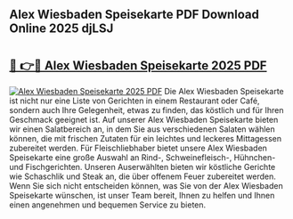 ## Alex Wiesbaden Speisekarte PDF Download Online 2025 djLSJ

# <h2><a href="http://gcbkm1d.nevu.top/?p=Alex+Wiesbaden+Speisekarte">🔗 👉🔴 Alex Wiesbaden Speisekarte 2025 PDF</a></h2>

[![Alex Wiesbaden Speisekarte 2025 PDF](https://i.imgur.com/dBaPXMq.png)](http://gcbkm1d.nevu.top/?p=Alex+Wiesbaden+Speisekarte)
Die Alex Wiesbaden Speisekarte ist nicht nur eine Liste von Gerichten in einem Restaurant oder Café, sondern auch Ihre Gelegenheit, etwas zu finden, das köstlich und für Ihren Geschmack geeignet ist. Auf unserer Alex Wiesbaden Speisekarte bieten wir einen Salatbereich an, in dem Sie aus verschiedenen Salaten wählen können, die mit frischen Zutaten für ein leichtes und leckeres Mittagessen zubereitet werden. Für Fleischliebhaber bietet unsere Alex Wiesbaden Speisekarte eine große Auswahl an Rind-, Schweinefleisch-, Hühnchen- und Fischgerichten. Unseren Auserwählten bieten wir köstliche Gerichte wie Schaschlik und Steak an, die über offenem Feuer zubereitet werden. Wenn Sie sich nicht entscheiden können, was Sie von der Alex Wiesbaden Speisekarte wünschen, ist unser Team bereit, Ihnen zu helfen und Ihnen einen angenehmen und bequemen Service zu bieten.
